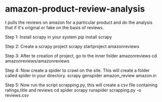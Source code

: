 # amazon-product-review-analysis
t pulls the reviews on amazon for a particular product and do the analysis that if it's original or fake on the basis of reviews.

Step 1: Install scrapy in your system pip install scrapy

Step 2: Create a scrapy project scrapy startproject amazonreviews

Step 3: After te creation of project, go to the inner folder amazonreviews cd amazonreviews/amazonreviews

Step 4: Now create a spider to crawl on the site. This will create a folder called spider in your directory. scrapy genspider amazon_review amazon.in

Step 5: Now run the script scrapping.py, this will create a csv file containing ratings,title and reviews cd spider scrapy runspider scrapping.py -o reviews.csv
